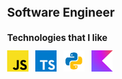 # Software Engineer

## Technologies that I like

<div style="display: flex;">
    <img src="static/javascript.svg" alt="javascript" width="50" style="margin-right: 16px;"/>
    <img src="static/typescript.svg" alt="typescript" width="50" style="margin-right: 16px;"/>
    <img src="static/python.svg" alt="python" width="50" style="margin-right: 16px;"/>
    <img src="static/kotlin.svg" alt="kotlin" width="50"/>
</div>
